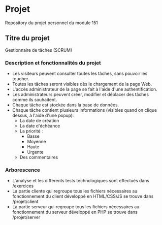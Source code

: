 # Projet
Repository du projet personnel du module 151

## Titre du projet
Gestionnaire de tâches (SCRUM)

### Description et fonctionnalités du projet
- Les visiteurs peuvent consulter toutes les tâches, sans pouvoir les toucher.
- Toutes les tâches seront visibles dès le chargement de la page Web. 
- L'accès administrateur de la page se fait à l'aide d'une authentification. 
- Les administrateurs peuvent créer, modifier et déplacer des tâches comme ils souhaitent. 
- Chaque tâche est stockée dans la base de données. 
- Chaque tâche contient plusieurs informations (visibles quand on clique dessus, à l'aide d'une popup):
  - La date de création
  - La date d'échéance
  - La priorité : 
    - Basse
    - Moyenne
    - Haute
    - Urgente
  - Des commentaires

### Arborescence
- L'analyse et les différents tests technologiques sont effectués dans /exercices
- La partie cliente qui regroupe tous les fichiers nécessaires au fonctionnement du client développé en HTML/CSS/JS se trouve dans /projet/client 
- La partie serveur qui regroupe tous les fichiers nécessaires au fonctionnement du serveur développé en PHP se trouve dans /projet/server

